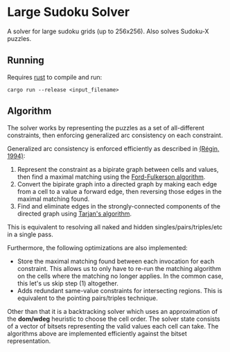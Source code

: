 # Large Sudoku Solver

A solver for large sudoku grids (up to 256x256). Also solves Sudoku-X puzzles.

## Running

Requires [rust](https://www.rust-lang.org/tools/install) to compile and run:

```shell
cargo run --release <input_filename>
```

## Algorithm

The solver works by representing the puzzles as a set of all-different
constraints, then enforcing generalized arc consistency on each constraint.

Generalized arc consistency is enforced efficiently as described in
[(Régin, 1994)](http://cse.unl.edu/~choueiry/Documents/ReginAAAI-1994.pdf):

1. Represent the constraint as a bipirate graph between cells and values, then
    find a maximal matching using the
[Ford-Fulkerson algorithm](https://en.wikipedia.org/wiki/Ford%E2%80%93Fulkerson_algorithm).
1. Convert the bipirate graph into a directed graph by making each edge from
    a cell to a value a forward edge, then reversing those edges in the maximal
    matching found.
1. Find and eliminate edges in the strongly-connected
   components of the directed graph using
   [Tarjan's algorithm](<https://en.wikipedia.org/wiki/Tarjan%27s_strongly_connected_components_algorithm>).

This is equivalent to resolving all naked and hidden
singles/pairs/triples/etc in a single pass.

Furthermore, the following optimizations are also implemented:

* Store the maximal matching found between each invocation
  for each constraint. This allows us to only have to re-run the
  matching algorithm on the cells where the matching no longer
  applies. In the common case, this let's us skip step (1) altogether.
* Adds redundant same-value constraints for intersecting regions. This is
  equivalent to the pointing pairs/triples technique.

Other than that it is a backtracking solver which uses an approximation of
the **dom/wdeg** heuristic to choose the cell order. The solver state consists
of a vector of bitsets representing the valid values each cell can take. The
algorithms above are implemented efficiently against the bitset representation.

